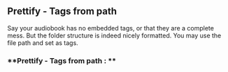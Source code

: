 ## **Prettify - Tags from path**
Say your audiobook has no embedded tags, or that they are a complete mess. But the folder structure is indeed nicely formatted. You may use the file path and set as tags.


### **Prettify - Tags from path : **
